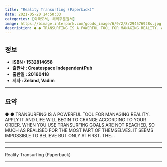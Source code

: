 ```yaml
---
title: "Reality Transurfing (Paperback)"
date: 2021-05-20 14:50:33
categories: [외국도서, 해외주문원서]
image: https://bimage.interpark.com/goods_image/6/9/2/8/294576928s.jpg
description: ● ● TRANSURFING IS A POWERFUL TOOL FOR MANAGING REALITY. APPLY IT AND LIFE WILL BEGIN TO CHANGE ACCORDING TO YOUR ORDER. WHEN YOU USE TRANSURFING GOALS ARE NO
---
```


## **정보**

- **ISBN : 1532814658**
- **출판사 : Createspace Independent Pub**
- **출판일 : 20160418**
- **저자 : Zeland, Vadim**

------



## **요약**

●  ●  TRANSURFING IS A POWERFUL TOOL FOR MANAGING REALITY. APPLY IT AND LIFE WILL BEGIN TO CHANGE ACCORDING TO YOUR ORDER. WHEN YOU USE TRANSURFING GOALS ARE NOT REACHED, SO MUCH AS REALISED FOR THE MOST PART OF THEMSELVES. IT SEEMS IMPOSSIBLE TO BELIEVE BUT ONLY AT FIRST. THE... 

------



------


Reality Transurfing (Paperback) 

------



